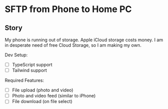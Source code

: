 # SFTP from Phone to Home PC

## Story

My phone is running out of storage. Apple iCloud storage costs money. I am in desperate need of free Cloud Storage, so I am making my own.

Dev Setup:

- [ ] TypeScript support
- [ ] Tailwind support

Required Features:

- [ ] File upload (photo and video)
- [ ] Photo and video feed (similar to iPhone)
- [ ] File download (on file select)
